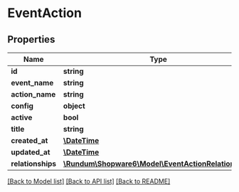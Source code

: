 # EventAction

## Properties
Name | Type | Description | Notes
------------ | ------------- | ------------- | -------------
**id** | **string** |  | [optional] 
**event_name** | **string** |  | 
**action_name** | **string** |  | 
**config** | **object** |  | [optional] 
**active** | **bool** |  | [optional] 
**title** | **string** |  | [optional] 
**created_at** | [**\DateTime**](\DateTime.md) |  | 
**updated_at** | [**\DateTime**](\DateTime.md) |  | [optional] 
**relationships** | [**\Rundum\Shopware6\Model\EventActionRelationships**](EventActionRelationships.md) |  | [optional] 

[[Back to Model list]](../../README.md#documentation-for-models) [[Back to API list]](../../README.md#documentation-for-api-endpoints) [[Back to README]](../../README.md)

